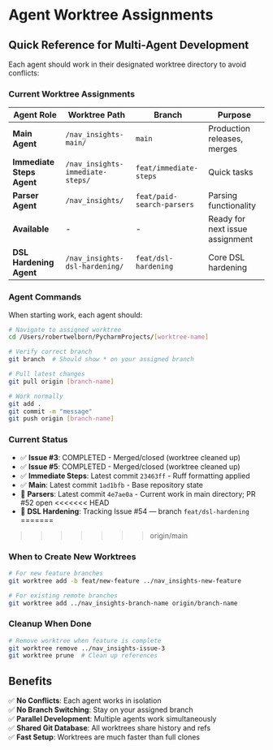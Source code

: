 # Agent Worktree Assignments

## Quick Reference for Multi-Agent Development

Each agent should work in their designated worktree directory to avoid conflicts:

### Current Worktree Assignments

| Agent Role | Worktree Path | Branch | Purpose |
|------------|---------------|---------|---------|
| **Main Agent** | `/nav_insights-main/` | `main` | Production releases, merges |
| **Immediate Steps Agent** | `/nav_insights-immediate-steps/` | `feat/immediate-steps` | Quick tasks |
| **Parser Agent** | `/nav_insights/` | `feat/paid-search-parsers` | Parsing functionality |
| **Available** | - | - | Ready for next issue assignment |
| **DSL Hardening Agent** | `/nav_insights-dsl-hardening/` | `feat/dsl-hardening` | Core DSL hardening |

### Agent Commands

When starting work, each agent should:

```bash
# Navigate to assigned worktree
cd /Users/robertwelborn/PycharmProjects/[worktree-name]

# Verify correct branch
git branch  # Should show * on your assigned branch

# Pull latest changes
git pull origin [branch-name]

# Work normally
git add .
git commit -m "message"  
git push origin [branch-name]
```

### Current Status

- ✅ **Issue #3**: COMPLETED - Merged/closed (worktree cleaned up)
- ✅ **Issue #5**: COMPLETED - Merged/closed (worktree cleaned up)  
- ✅ **Immediate Steps**: Latest commit `23463ff` - Ruff formatting applied
- ✅ **Main**: Latest commit `1ad1bfb` - Base repository state
- 🔄 **Parsers**: Latest commit `4e7ae0a` - Current work in main directory; PR #52 open
<<<<<<< HEAD
- 🧩 **DSL Hardening**: Tracking Issue #54 — branch `feat/dsl-hardening`
=======
>>>>>>> origin/main

### When to Create New Worktrees

```bash
# For new feature branches
git worktree add -b feat/new-feature ../nav_insights-new-feature

# For existing remote branches  
git worktree add ../nav_insights-branch-name origin/branch-name
```

### Cleanup When Done

```bash
# Remove worktree when feature is complete
git worktree remove ../nav_insights-issue-3
git worktree prune  # Clean up references
```

## Benefits

✅ **No Conflicts**: Each agent works in isolation  
✅ **No Branch Switching**: Stay on your assigned branch  
✅ **Parallel Development**: Multiple agents work simultaneously  
✅ **Shared Git Database**: All worktrees share history and refs  
✅ **Fast Setup**: Worktrees are much faster than full clones